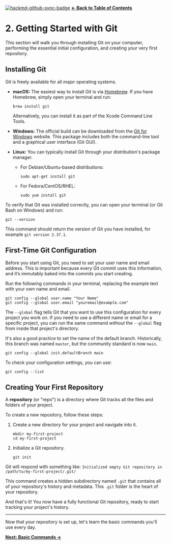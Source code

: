 [![hackmd-github-sync-badge](https://hackmd.io/CLMgxLqFQkqtnwz871jCFA/badge)](https://hackmd.io/CLMgxLqFQkqtnwz871jCFA)
[**&#8592; Back to Table of Contents**](./README.md)

# 2. Getting Started with Git

This section will walk you through installing Git on your computer, performing the essential initial configuration, and creating your very first repository.

## Installing Git

Git is freely available for all major operating systems.

*   **macOS:** The easiest way to install Git is via [Homebrew](https://brew.sh/). If you have Homebrew, simply open your terminal and run:
    ```/dev/null/install.sh#L1-1
    brew install git
    ```
    Alternatively, you can install it as part of the Xcode Command Line Tools.

*   **Windows:** The official build can be downloaded from the [Git for Windows](https://git-scm.com/download/win) website. This package includes both the command-line tool and a graphical user interface (Git GUI).

*   **Linux:** You can typically install Git through your distribution's package manager.
    *   For Debian/Ubuntu-based distributions:
        ```/dev/null/install.sh#L1-1
        sudo apt-get install git
        ```
    *   For Fedora/CentOS/RHEL:
        ```/dev/null/install.sh#L1-1
        sudo yum install git
        ```

To verify that Git was installed correctly, you can open your terminal (or Git Bash on Windows) and run:

```/dev/null/verify.sh#L1-1
git --version
```

This command should return the version of Git you have installed, for example `git version 2.37.1`.

## First-Time Git Configuration

Before you start using Git, you need to set your user name and email address. This is important because every Git commit uses this information, and it’s immutably baked into the commits you start creating.

Run the following commands in your terminal, replacing the example text with your own name and email.

```/dev/null/config.sh#L1-2
git config --global user.name "Your Name"
git config --global user.email "youremail@example.com"
```

The `--global` flag tells Git that you want to use this configuration for every project you work on. If you need to use a different name or email for a specific project, you can run the same command *without* the `--global` flag from inside that project's directory.

It's also a good practice to set the name of the default branch. Historically, this branch was named `master`, but the community standard is now `main`.

```/dev/null/config.sh#L1-1
git config --global init.defaultBranch main
```

To check your configuration settings, you can use:

```/dev/null/config.sh#L1-1
git config --list
```

## Creating Your First Repository

A **repository** (or "repo") is a directory where Git tracks all the files and folders of your project.

To create a new repository, follow these steps:

1.  Create a new directory for your project and navigate into it.
    ```/dev/null/mkdir.sh#L1-2
    mkdir my-first-project
    cd my-first-project
    ```

2.  Initialize a Git repository.
    ```/dev/null/init.sh#L1-1
    git init
    ```

Git will respond with something like: `Initialized empty Git repository in /path/to/my-first-project/.git/`

This command creates a hidden subdirectory named `.git` that contains all of your repository's history and metadata. This `.git` folder is the heart of your repository.

And that's it! You now have a fully functional Git repository, ready to start tracking your project's history.

---

Now that your repository is set up, let's learn the basic commands you'll use every day.

[**Next: Basic Commands &#8594;**](./basic-commands.md)
